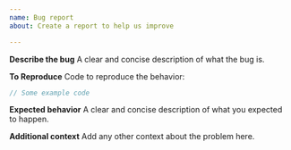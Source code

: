 ```yaml
---
name: Bug report
about: Create a report to help us improve

---
```


**Describe the bug**
A clear and concise description of what the bug is.

**To Reproduce**
Code to reproduce the behavior:
```javascript
// Some example code
```

**Expected behavior**
A clear and concise description of what you expected to happen.

**Additional context**
Add any other context about the problem here.
